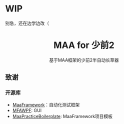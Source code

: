 # **WIP**
别急，还在边学边改（





<div align="center">

# MAA for 少前2 

基于MAA框架的少前2半自动长草器

</div>

## 致谢

### 开源库

- [MaaFramework](https://github.com/MaaAssistantArknights/MaaFramework)：自动化测试框架
- [MFAWPF](https://github.com/SweetSmellFox/MFAWPF): GUI
- [MaaPracticeBoilerplate](https://github.com/MaaXYZ/MaaPracticeBoilerplate): MaaFramework项目模板
 
